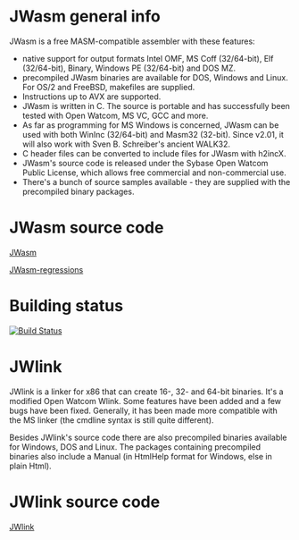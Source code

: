 # JWasm general info

JWasm is a free MASM-compatible assembler with these features:

- native support for output formats Intel OMF, MS Coff (32/64-bit), Elf (32/64-bit), Binary, Windows PE (32/64-bit) and DOS MZ.
- precompiled JWasm binaries are available for DOS, Windows and Linux. For OS/2 and FreeBSD, makefiles are supplied.
- Instructions up to AVX are supported.
- JWasm is written in C. The source is portable and has successfully been tested with Open Watcom, MS VC, GCC and more.
- As far as programming for MS Windows is concerned, JWasm can be used with both WinInc (32/64-bit) and Masm32 (32-bit). Since v2.01, it will also work with Sven B. Schreiber's ancient WALK32.
- C header files can be converted to include files for JWasm with h2incX.
- JWasm's source code is released under the Sybase Open Watcom Public License, which allows free commercial and non-commercial use.
- There's a bunch of source samples available - they are supplied with the precompiled binary packages.

# JWasm source code

[JWasm](https://github.com/JWasm/JWasm)

[JWasm-regressions](https://github.com/JWasm/JWasm-regressions)

# Building status

[![Build Status](https://travis-ci.org/JWasm/JWasm.svg)](https://travis-ci.org/JWasm/JWasm.svg)

# JWlink

JWlink is a linker for x86 that can create 16-, 32- and 64-bit binaries.
It's a modified Open Watcom Wlink. Some features have been added and a
few bugs have been fixed. Generally, it has been made more compatible with
the MS linker (the cmdline syntax is still quite different).
 
Besides JWlink's source code there are also precompiled binaries available
for Windows, DOS and Linux. The packages containing precompiled binaries
also include a Manual (in HtmlHelp format for Windows, else in plain Html).

# JWlink source code

[JWlink](https://github.com/JWasm/JWlink)
